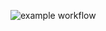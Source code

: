 ![example workflow](https://github.com/kamilinho20/Training/actions/workflows/build_tests.yaml/badge.svg)
